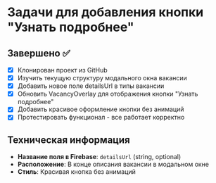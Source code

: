 # Задачи для добавления кнопки "Узнать подробнее"

## Завершено ✅
- [x] Клонирован проект из GitHub
- [x] Изучить текущую структуру модального окна вакансии
- [x] Добавить новое поле detailsUrl в типы вакансии
- [x] Обновить VacancyOverlay для отображения кнопки "Узнать подробнее"
- [x] Добавить красивое оформление кнопки без анимаций
- [x] Протестировать функционал - все работает корректно

## Техническая информация
- **Название поля в Firebase**: `detailsUrl` (string, optional)
- **Расположение**: В конце описания вакансии в модальном окне
- **Стиль**: Красивая кнопка без анимаций
